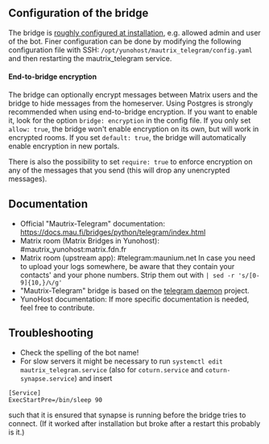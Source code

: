 ## Configuration of the bridge

The bridge is [roughly configured at installation](https://github.com/YunoHost-Apps/mautrix_telegram_ynh/blob/master/conf/config.yaml), e.g. allowed admin and user of the bot. Finer configuration can be done by modifying the
following configuration file with SSH:
`/opt/yunohost/mautrix_telegram/config.yaml`
and then restarting the mautrix_telegram service.

#### End-to-bridge encryption

The bridge can optionally encrypt messages between Matrix users and the bridge to hide messages from the homeserver. Using Postgres is strongly recommended when using end-to-bridge encryption.
If you want to enable it, look for the option `bridge: encryption` in the config file. If you only set `allow: true`, the bridge won't enable encryption on its own, but will work in encrypted rooms. If you set `default: true`, the bridge will automatically enable encryption in new portals.

There is also the possibility to set `require: true` to enforce encryption on any of the messages that you send (this will drop any unencrypted messages).

## Documentation

* Official "Mautrix-Telegram" documentation: https://docs.mau.fi/bridges/python/telegram/index.html
* Matrix room (Matrix Bridges in Yunohost): #mautrix_yunohost:matrix.fdn.fr
* Matrix room (upstream app): #telegram:maunium.net
  In case you need to upload your logs somewhere, be aware that they contain your contacts' and your phone numbers. Strip them out with
  `| sed -r 's/[0-9]{10,}/📞/g' `
* "Mautrix-Telegram" bridge is based on the [telegram daemon](https://gitlab.com/telegramd/telegramd) project.
* YunoHost documentation: If more specific documentation is needed, feel free to contribute.

## Troubleshooting

* Check the spelling of the bot name!
* For slow servers it might be necessary to run `systemctl edit mautrix_telegram.service` (also for `coturn.service` and `coturn-synapse.service`) and insert
```
[Service]
ExecStartPre=/bin/sleep 90
```
such that it is ensured that synapse is running before the bridge tries to connect.
(If it worked after installation but broke after a restart this probably is it.)